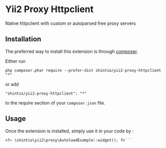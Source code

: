 Yii2 Proxy Httpclient
=====================
Native httpclient with custom or autoparsed free proxy servers

Installation
------------

The preferred way to install this extension is through [composer](http://getcomposer.org/download/).

Either run

```
php composer.phar require --prefer-dist shintio/yii2-proxy-httpclient "*"
```

or add

```
"shintio/yii2-proxy-httpclient": "*"
```

to the require section of your `composer.json` file.


Usage
-----

Once the extension is installed, simply use it in your code by  :

```php
<?= \shintio\yii2\proxy\AutoloadExample::widget(); ?>```